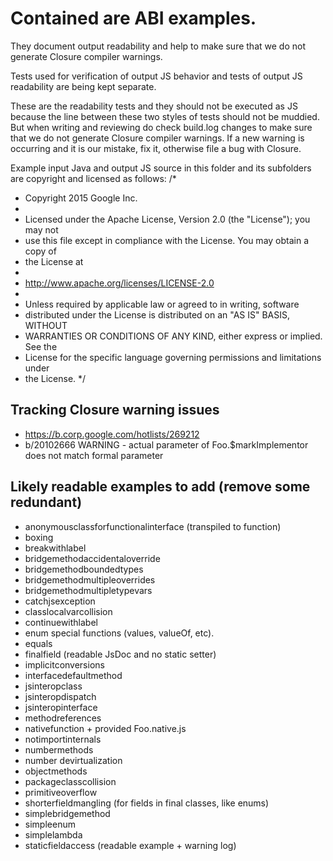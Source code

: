 # Contained are ABI examples.

They document output readability and help to make sure that we do not generate
Closure compiler warnings.

Tests used for verification of output JS behavior and tests of output JS
readability are being kept separate.

These are the readability tests and they should not be executed as JS
because the line between these two styles of tests should not be
muddied. But when writing and reviewing do check build.log changes to make
sure that we do not generate Closure compiler warnings. If a new warning is
occurring and it is our mistake, fix it, otherwise file a bug with Closure.

Example input Java and output JS source in this folder and its subfolders
are copyright and licensed as follows:
/*
 * Copyright 2015 Google Inc.
 *
 * Licensed under the Apache License, Version 2.0 (the "License"); you may not
 * use this file except in compliance with the License. You may obtain a copy of
 * the License at
 *
 * http://www.apache.org/licenses/LICENSE-2.0
 *
 * Unless required by applicable law or agreed to in writing, software
 * distributed under the License is distributed on an "AS IS" BASIS, WITHOUT
 * WARRANTIES OR CONDITIONS OF ANY KIND, either express or implied. See the
 * License for the specific language governing permissions and limitations under
 * the License.
 */

## Tracking Closure warning issues
- https://b.corp.google.com/hotlists/269212
- b/20102666 WARNING - actual parameter of Foo.$markImplementor does not match
  formal parameter

## Likely readable examples to add (remove some redundant)
- anonymousclassforfunctionalinterface (transpiled to function)
- boxing
- breakwithlabel
- bridgemethodaccidentaloverride
- bridgemethodboundedtypes
- bridgemethodmultipleoverrides
- bridgemethodmultipletypevars
- catchjsexception
- classlocalvarcollision
- continuewithlabel
- enum special functions (values, valueOf, etc).
- equals
- finalfield (readable JsDoc and no static setter)
- implicitconversions
- interfacedefaultmethod
- jsinteropclass
- jsinteropdispatch
- jsinteropinterface
- methodreferences
- nativefunction + provided Foo.native.js
- notimportinternals
- numbermethods
- number devirtualization
- objectmethods
- packageclasscollision
- primitiveoverflow
- shorterfieldmangling (for fields in final classes, like enums)
- simplebridgemethod
- simpleenum
- simplelambda
- staticfieldaccess (readable example + warning log)
